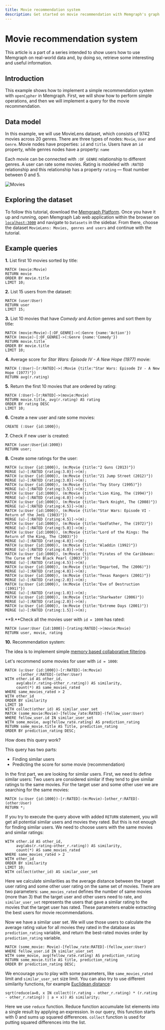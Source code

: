 ```yaml
---
title: Movie recommendation system
description: Get started on movie recommendation with Memgraph's graph computing visualization capabilities. Leverage detailed tutorials and documentation with tailored graph computing queries.
---
```


# Movie recommendation system

This article is a part of a series intended to show users how to use Memgraph on
real-world data and, by doing so, retrieve some interesting and useful
information.

## Introduction

This example shows how to implement a simple recommendation system with
`openCypher` in Memgraph. First, we will show how to perform simple operations,
and then we will implement a query for the movie recommendation.

## Data model

In this example, we will use MovieLens dataset, which consists of 9742 movies across 20 genres. 
There are three types of nodes: `Movie`, `User` and `Genre`. Movie nodes
have properties: `id` and `title`. Users have an `id` property, while genres nodes
have a property: `name`

Each movie can be connected with `:OF_GENRE` relationship to different genres. A user can
rate some movies. Rating is modeled with `:RATED` relationship and this relationship has
a property `rating` &mdash; float number between 0 and 5.

![Movies](/pages/querying/exploring-datasets/movie-recommendation/movielens_model.png)

## Exploring the dataset

To follow this tutorial, download the [Memgraph
Platform](https://memgraph.com/download#memgraph-platform). Once you have it up
and running, open Memgraph Lab web application within the browser on
[`localhost:3000`](http://localhost:3000) and navigate to `Datasets` in the
sidebar. From there, choose the dataset `MovieLens: Movies, genres and users`
and continue with the tutorial. 

## Example queries

**1\.** List first 10 movies sorted by title:

```cypher
MATCH (movie:Movie)
RETURN movie
ORDER BY movie.title
LIMIT 10;
```

**2\.** List 15 users from the dataset:

```cypher
MATCH (user:User)
RETURN user
LIMIT 15;
```

**3\.** List 10 movies that have _Comedy_ and _Action_ genres and sort them by
title: 

```cypher
MATCH (movie:Movie)-[:OF_GENRE]->(:Genre {name:'Action'})
MATCH (movie)-[:OF_GENRE]->(:Genre {name:'Comedy'})
RETURN movie.title
ORDER BY movie.title
LIMIT 10;
```

**4\.** Average score for _Star Wars: Episode IV - A New Hope (1977)_ movie:

```cypher
MATCH (:User)-[r:RATED]->(:Movie {title:"Star Wars: Episode IV - A New Hope (1977)"})
RETURN avg(r.rating)
```

**5\.** Return the first 10 movies that are ordered by rating:

```cypher
MATCH (:User)-[r:RATED]->(movie:Movie)
RETURN movie.title, avg(r.rating) AS rating
ORDER BY rating DESC
LIMIT 10;
```

**6\.** Create a new user and rate some movies:

```cypher
CREATE (:User {id:1000});
```

**7\.** Check if new user is created:

```cypher
MATCH (user:User{id:1000})
RETURN user;
```

**8\.** Create some ratings for the user:

```cypher
MATCH (u:User {id:1000}), (m:Movie {title:"2 Guns (2013)"})
MERGE (u)-[:RATED {rating:3.0}]->(m);
MATCH (u:User {id:1000}), (m:Movie {title:"21 Jump Street (2012)"})
MERGE (u)-[:RATED {rating:3.0}]->(m);
MATCH (u:User {id:1000}), (m:Movie {title:"Toy Story (1995)"})
MERGE (u)-[:RATED {rating:3.5}]->(m);
MATCH (u:User {id:1000}), (m:Movie {title:"Lion King, The (1994)"})
MERGE (u)-[:RATED {rating:4.0}]->(m);
MATCH (u:User {id:1000}), (m:Movie {title:"Dark Knight, The (2008)"})
MERGE (u)-[:RATED {rating:4.5}]->(m);
MATCH (u:User {id:1000}), (m:Movie {title:"Star Wars: Episode VI - Return of the Jedi (1983)"})
MERGE (u)-[:RATED {rating:4.5}]->(m);
MATCH (u:User {id:1000}), (m:Movie {title:"Godfather, The (1972)"})
MERGE (u)-[:RATED {rating:5.0}]->(m);
MATCH (u:User {id:1000}), (m:Movie {title:"Lord of the Rings: The Return of the King, The (2003)"})
MERGE (u)-[:RATED {rating:4.0}]->(m);
MATCH (u:User {id:1000}), (m:Movie {title:"Aladdin (1992)"})
MERGE (u)-[:RATED {rating:4.0}]->(m);
MATCH (u:User {id:1000}), (m:Movie {title:"Pirates of the Caribbean: The Curse of the Black Pearl (2003)"})
MERGE (u)-[:RATED {rating:4.5}]->(m);
MATCH (u:User {id:1000}), (m:Movie {title:"Departed, The (2006)"})
MERGE (u)-[:RATED {rating:4.0}]->(m);
MATCH (u:User {id:1000}), (m:Movie {title:"Texas Rangers (2001)"})
MERGE (u)-[:RATED {rating:2.0}]->(m);
MATCH (u:User {id:1000}), (m:Movie {title:"Eve of Destruction (1991)"})
MERGE (u)-[:RATED {rating:1.0}]->(m);
MATCH (u:User {id:1000}), (m:Movie {title:"Sharkwater (2006)"})
MERGE (u)-[:RATED {rating:2.0}]->(m);
MATCH (u:User {id:1000}), (m:Movie {title:"Extreme Days (2001)"})
MERGE (u)-[:RATED {rating:1.5}]->(m);
```

**9\.**Check all the movies user with `id = 1000` has rated: 

```
MATCH (user:User {id:1000})-[rating:RATED]->(movie:Movie)
RETURN user, movie, rating
```

**10\.** Recommendation system:

The idea is to implement simple [memory based collaborative
filtering](https://en.wikipedia.org/wiki/Collaborative_filtering).

Let's recommend some movies for user with `id = 1000`:

```cypher
MATCH (u:User {id:1000})-[r:RATED]-(m:Movie)
      -[other_r:RATED]-(other:User)
WITH other.id AS other_id,
     avg(abs(r.rating-other_r.rating)) AS similarity,
     count(*) AS same_movies_rated
WHERE same_movies_rated > 2
WITH other_id
ORDER BY similarity
LIMIT 10
WITH collect(other_id) AS similar_user_set
MATCH (some_movie:Movie)-[fellow_rate:RATED]-(fellow_user:User)
WHERE fellow_user.id IN similar_user_set
WITH some_movie, avg(fellow_rate.rating) AS prediction_rating
RETURN some_movie.title AS Title, prediction_rating
ORDER BY prediction_rating DESC;
```

How does this query work?

This query has two parts:

- Finding similar users
- Predicting the score for some movie (recommendation)

In the first part, we are looking for similar users. First, we need to define
similar users: Two users are considered similar if they tend to give similar
ratings to the same movies. For the target user and some other user we
are searching for the same movies:

```cypher
MATCH (u:User {id:1000})-[r:RATED]-(m:Movie)-[other_r:RATED]-(other:User)
RETURN *;
```
If you try to execute the query above with added `RETURN` statement, you will get all
potential similar users and movies they rated. 
But this is not enough for finding similar users. We need to choose users with
the same movies and similar ratings:

```cypher
WITH other.id AS other_id,
     avg(abs(r.rating-other_r.rating)) AS similarity,
     count(*) AS same_movies_rated
WHERE same_movies_rated > 2
WITH other_id
ORDER BY similarity
LIMIT 10;
WITH collect(other_id) AS similar_user_set
```

Here we calculate similarities as the average distance between the target user rating
and some other user rating on the same set of movies. There are two parameters:
`same_movies_rated` defines the number of same movies (more than 3) that the target user and other users need to rate, and `similar_user_set` represents the users that gave a similar rating to the movies that the target user has rated. These parameters enable extracting the best users for movie recommendations.

Now we have a similar user set. We will use those users to calculate the average
rating value for all movies they rated in the database as `prediction_rating` variable, and return the best-rated movies order by `prediction_rating` variable.

```cypher
MATCH (some_movie: Movie)-[fellow_rate:RATED]-(fellow_user:User)
WHERE fellow_user.id IN similar_user_set
WITH some_movie, avg(fellow_rate.rating) AS prediction_rating
RETURN some_movie.title AS title, prediction_rating
ORDER BY prediction_rating DESC;
```

We encourage you to play with some parameters, like `same_movies_rated` limit and
`similar_user_set` size limit. You can also try to use different similarity
functions, for example [Euclidean
distance](https://en.wikipedia.org/wiki/Euclidean_distance):

```cypher
sqrt(reduce(a=0, x IN collect((r.rating - other_r.rating) * (r.rating - other_r.rating)) | a + x)) AS similarity;
```

Here we use `reduce` function. Reduce function accumulate list elements into a
single result by applying an expression. In our query, this function starts with
0 and sums up squared differences. `collect` function is used for putting
squared differences into the list.
